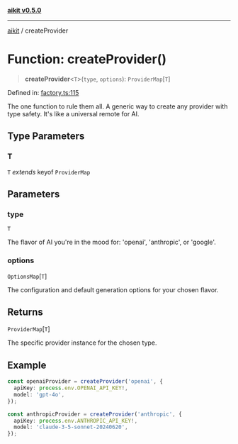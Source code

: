 [**aikit v0.5.0**](../README.md)

---

[aikit](../README.md) / createProvider

# Function: createProvider()

> **createProvider**\<`T`\>(`type`, `options`): `ProviderMap`\[`T`\]

Defined in: [factory.ts:115](https://github.com/chinmaymk/aikit/blob/main/src/factory.ts#L115)

The one function to rule them all.
A generic way to create any provider with type safety.
It's like a universal remote for AI.

## Type Parameters

### T

`T` _extends_ keyof `ProviderMap`

## Parameters

### type

`T`

The flavor of AI you're in the mood for: 'openai', 'anthropic', or 'google'.

### options

`OptionsMap`\[`T`\]

The configuration and default generation options for your chosen flavor.

## Returns

`ProviderMap`\[`T`\]

The specific provider instance for the chosen type.

## Example

```typescript
const openaiProvider = createProvider('openai', {
  apiKey: process.env.OPENAI_API_KEY!,
  model: 'gpt-4o',
});

const anthropicProvider = createProvider('anthropic', {
  apiKey: process.env.ANTHROPIC_API_KEY!,
  model: 'claude-3-5-sonnet-20240620',
});
```
